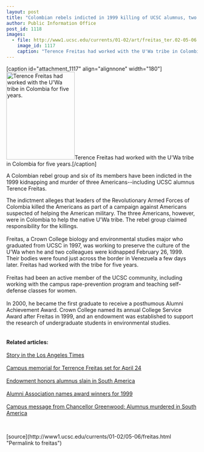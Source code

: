 ```yaml
---
layout: post
title: "Colombian rebels indicted in 1999 killing of UCSC alumnus, two other Americans"
author: Public Information Office
post_id: 1118
images:
  - file: http://www1.ucsc.edu/currents/01-02/art/freitas_ter.02-05-06.180.jpg
    image_id: 1117
    caption: "Terence Freitas had worked with the U'Wa tribe in Colombia for five years."
---
```


[caption id="attachment_1117" align="alignnone" width="180"]<a href="http://localhost/mysite/wp-content/uploads/2002/05/freitas_ter.02-05-06.180.jpg"><img class="size-full wp-image-1117" src="http://localhost/mysite/wp-content/uploads/2002/05/freitas_ter.02-05-06.180.jpg" alt="Terence Freitas had worked with the U'Wa tribe in Colombia for five years." width="180" height="231" /></a>Terence Freitas had worked with the U'Wa tribe in Colombia for five years.[/caption]
<p>
  A Colombian rebel group and six of its members have been indicted in the 1999 kidnapping and murder of three Americans--including UCSC alumnus Terence Freitas.
</p>The indictment alleges that leaders of the Revolutionary Armed Forces of Colombia killed the Americans as part of a campaign against Americans suspected of helping the American military. The three Americans, however, were in Colombia to help the native U'Wa tribe. The rebel group claimed responsibility for the killings.<br>
<br>
Freitas, a Crown College biology and environmental studies major who graduated from UCSC in 1997, was working to preserve the culture of the U'Wa when he and two colleagues were kidnapped February 26, 1999. Their bodies were found just across the border in Venezuela a few days later. Freitas had worked with the tribe for five years.<br>
<br>
Freitas had been an active member of the UCSC community, including working with the campus rape-prevention program and teaching self-defense classes for women.<br>
<br>
In 2000, he became the first graduate to receive a posthumous Alumni Achievement Award. Crown College named its annual College Service Award after Freitas in 1999, and an endowment was established to support the research of undergraduate students in environmental studies.<br>
<br>
<br>
<b>Related articles:</b><br>
<br>
<a href="http://www.latimes.com/news/nationworld/world/la-000030907may01.story">Story in the Los Angeles Times</a><br>
<br>
<a href="http://www.ucsc.edu/oncampus/currents/98-99/04-12/freitas.htm">Campus memorial for Terrence Freitas set for April 24</a><br>
<br>
<a href="http://www.ucsc.edu/oncampus/currents/98-99/03-15/freitas.htm">Endowment honors alumnus slain in South America</a><br>
<br>
<a href="http://www.ucsc.edu/currents/99-00/01-03/alumni.html">Alumni Association names award winners for 1999</a><br>
<br>
<a href="http://www.ucsc.edu/oncampus/currents/messages/98-99/freitas.htm">Campus message from Chancellor Greenwood: Alumnus murdered in South America</a>
<p>
  <br>

</p>
<p>

</p>
[source](http://www1.ucsc.edu/currents/01-02/05-06/freitas.html "Permalink to freitas")
